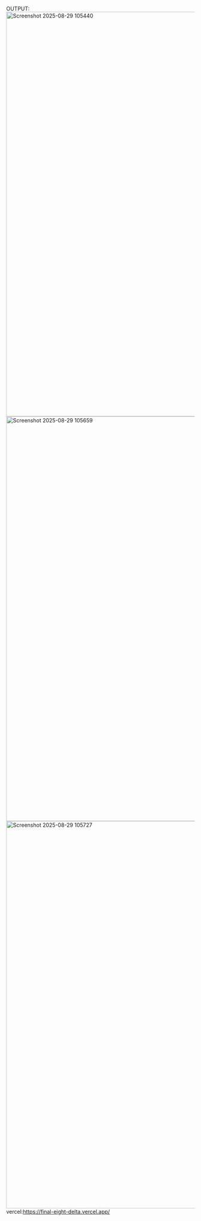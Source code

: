 OUTPUT:
<img width="1919" height="1079" alt="Screenshot 2025-08-29 105440" src="https://github.com/user-attachments/assets/5e02a346-04b8-41b1-ae46-b15561e4905b" />
<img width="1919" height="1079" alt="Screenshot 2025-08-29 105659" src="https://github.com/user-attachments/assets/cf656531-60f3-4c63-8c43-c350a90ff65b" />
<img width="1919" height="1033" alt="Screenshot 2025-08-29 105727" src="https://github.com/user-attachments/assets/d88c8d17-8041-457f-9bc8-8eabf342bdbf" />
vercel:https://final-eight-delta.vercel.app/
